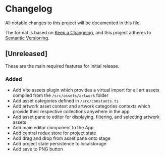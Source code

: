 ﻿# Changelog
All notable changes to this project will be documented in this file.

The format is based on [Keep a Changelog](https://keepachangelog.com/en/1.0.0/),
and this project adheres to [Semantic Versioning](https://semver.org/spec/v2.0.0.html).

## [Unreleased]

These are the main required features for initial release.

### Added
- Add Vite assets plugin which provides a virtual import for all art assets compiled from the `/src/assets/artwork` folder
- Add asset categories defined in `/src/constants.ts`
- Add artwork asset context and artwork categories contexts which provide their respective collections anywhere in the app
- Add asset pane to editor for displaying, filtering, and selecting artwork assets
- Add main editor component to the App
- Add central redux store for project state
- Add drag and drop from asset pane onto stage
- Add project state persistence to localstorage
- Add save to PNG button
